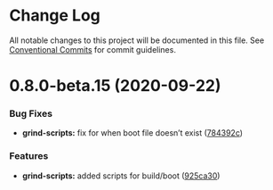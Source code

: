 # Change Log

All notable changes to this project will be documented in this file.
See [Conventional Commits](https://conventionalcommits.org) for commit guidelines.

# 0.8.0-beta.15 (2020-09-22)


### Bug Fixes

* **grind-scripts:** fix for when boot file doesn’t exist ([784392c](https://github.com/grindjs/grindjs/commit/784392ca6a70bddaaba777173ba69d9f9f7a2bc5))


### Features

* **grind-scripts:** added scripts for build/boot ([925ca30](https://github.com/grindjs/grindjs/commit/925ca30355914940946d83ea7325ffdcd4f186f8))
